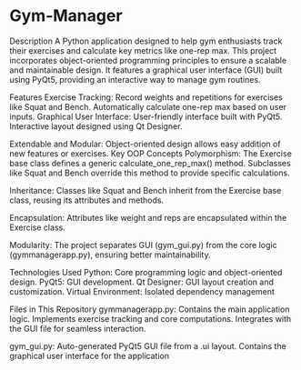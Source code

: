 # Gym-Manager
Description
A Python application designed to help gym enthusiasts track their exercises and calculate key metrics like one-rep max. This project incorporates object-oriented programming principles to ensure a scalable and maintainable design. It features a graphical user interface (GUI) built using PyQt5, providing an interactive way to manage gym routines.

Features
Exercise Tracking:
Record weights and repetitions for exercises like Squat and Bench.
Automatically calculate one-rep max based on user inputs.
Graphical User Interface:
User-friendly interface built with PyQt5.
Interactive layout designed using Qt Designer.

Extendable and Modular:
Object-oriented design allows easy addition of new features or exercises.
Key OOP Concepts
Polymorphism:
The Exercise base class defines a generic calculate_one_rep_max() method.
Subclasses like Squat and Bench override this method to provide specific calculations.

Inheritance:
Classes like Squat and Bench inherit from the Exercise base class, reusing its attributes and methods.

Encapsulation:
Attributes like weight and reps are encapsulated within the Exercise class.

Modularity:
The project separates GUI (gym_gui.py) from the core logic (gymmanagerapp.py), ensuring better maintainability.

Technologies Used
Python: Core programming logic and object-oriented design.
PyQt5: GUI development.
Qt Designer: GUI layout creation and customization.
Virtual Environment: Isolated dependency management


Files in This Repository
gymmanagerapp.py:
Contains the main application logic.
Implements exercise tracking and core computations.
Integrates with the GUI file for seamless interaction.

gym_gui.py:
Auto-generated PyQt5 GUI file from a .ui layout.
Contains the graphical user interface for the application
